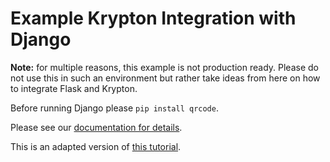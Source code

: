 # Example Krypton Integration with Django

**Note:** for multiple reasons, this example is not production ready. Please do not use this in such an environment but rather take ideas from here on how to integrate Flask and Krypton.

Before running Django please `pip install qrcode`.

Please see our [documentation for details](https://docs.krptn.dev/).

This is an adapted version of [this tutorial](https://learndjango.com/tutorials/django-login-and-logout-tutorial).
